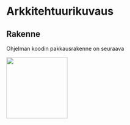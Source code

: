 # Arkkitehtuurikuvaus

## Rakenne

Ohjelman koodin pakkausrakenne on seuraava

<img src="https://github.com/samilait/ot-harjoitustyo/tree/master/dokumentaatio/kuvat/pakkauskuva.jpg" width="160">
